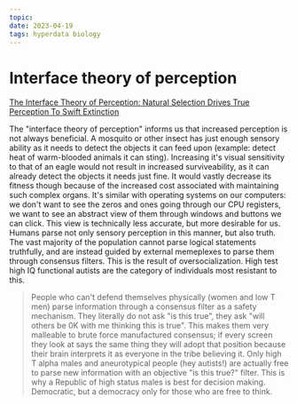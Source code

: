 ```yaml
---
topic:
date: 2023-04-19
tags: hyperdata biology
---
```

# Interface theory of perception

[The Interface Theory of Perception: Natural Selection Drives True Perception To Swift Extinction](https://www.cogsci.uci.edu/~ddhoff/interface.pdf)

The "interface theory of perception" informs us that increased perception is not always beneficial. A mosquito or other insect has just enough sensory ability as it needs to detect the objects it can feed upon (example: detect heat of warm-blooded animals it can sting). Increasing it's visual sensitivity to that of an eagle would not result in increased surviveability, as it can already detect the objects it needs just fine. It would vastly decrease its fitness though because of the increased cost associated with maintaining such complex organs. It's similar with operating systems on our computers: we don't want to see the zeros and ones going through our CPU registers, we want to see an abstract view of them through windows and buttons we can click. This view is technically less accurate, but more desirable for us. Humans parse not only sensory perception in this manner, but also truth. The vast majority of the population cannot parse logical statements truthfully, and are instead guided by external memeplexes to parse them through consensus filters. This is the result of oversocialization. High test high IQ functional autists are the category of individuals most resistant to this.


> People who can't defend
themselves physically (women and
low T men) parse information
through a consensus filter as a
safety mechanism. They literally do
not ask "is this true", they ask "will others be 0K
with me thinking this is true". This makes them very
malleable to brute force manufactured consensus; if
every screen they look at says the same thing they
will adopt that position because their brain
interprets it as everyone in the tribe believing it.
Only high T alpha males and aneurotypical people
(hey autists!) are actually free to parse new
information with an objective "is this true?" filter.
This is why a Republic of high status males is best
for decision making. Democratic, but a democracy
only for those who are free to think.